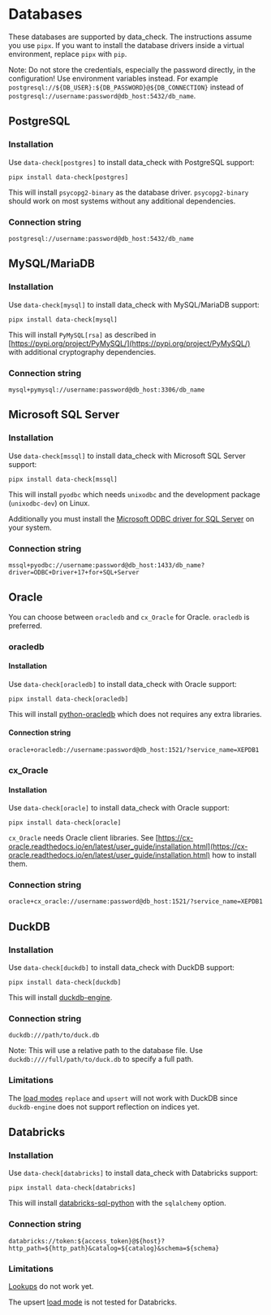 # Databases

These databases are supported by data_check. The instructions assume you use `pipx`. If you want to install the database drivers inside a virtual environment, replace `pipx` with `pip`.

Note: Do not store the credentials, especially the password directly, in the configuration! Use environment variables instead.
For example `postgresql://${DB_USER}:${DB_PASSWORD}@${DB_CONNECTION}` instead of `postgresql://username:password@db_host:5432/db_name`.

## PostgreSQL

### Installation

Use `data-check[postgres]` to install data_check with PostgreSQL support:

```
pipx install data-check[postgres]
```

This will install `psycopg2-binary` as the database driver. `psycopg2-binary` should work on most systems without any additional dependencies.

### Connection string

```
postgresql://username:password@db_host:5432/db_name
```


## MySQL/MariaDB

### Installation

Use `data-check[mysql]` to install data_check with MySQL/MariaDB support:

```
pipx install data-check[mysql]
```

This will install `PyMySQL[rsa]` as described in [https://pypi.org/project/PyMySQL/](https://pypi.org/project/PyMySQL/) with additional cryptography dependencies.

### Connection string

```
mysql+pymysql://username:password@db_host:3306/db_name
```


## Microsoft SQL Server

### Installation

Use `data-check[mssql]` to install data_check with Microsoft SQL Server support:

```
pipx install data-check[mssql]
```

This will install `pyodbc` which needs `unixodbc` and the development package (`unixodbc-dev`) on Linux.

Additionally you must install the [Microsoft ODBC driver for SQL Server](https://docs.microsoft.com/en-us/sql/connect/odbc/microsoft-odbc-driver-for-sql-server) on your system.

### Connection string

```
mssql+pyodbc://username:password@db_host:1433/db_name?driver=ODBC+Driver+17+for+SQL+Server
```


## Oracle

You can choose between `oracledb` and `cx_Oracle` for Oracle. `oracledb` is preferred.

### oracledb

#### Installation

Use `data-check[oracledb]` to install data_check with Oracle support:

```
pipx install data-check[oracledb]
```

This will install [python-oracledb](https://oracle.github.io/python-oracledb/) which does not requires any extra libraries.

#### Connection string

```
oracle+oracledb://username:password@db_host:1521/?service_name=XEPDB1
```


### cx_Oracle

#### Installation

Use `data-check[oracle]` to install data_check with Oracle support:

```
pipx install data-check[oracle]
```

`cx_Oracle` needs Oracle client libraries. See [https://cx-oracle.readthedocs.io/en/latest/user_guide/installation.html](https://cx-oracle.readthedocs.io/en/latest/user_guide/installation.html) how to install them.

### Connection string

```
oracle+cx_oracle://username:password@db_host:1521/?service_name=XEPDB1
```


## DuckDB

### Installation

Use `data-check[duckdb]` to install data_check with DuckDB support:

```
pipx install data-check[duckdb]
```

This will install [duckdb-engine](https://github.com/Mause/duckdb_engine).

### Connection string

```
duckdb:///path/to/duck.db
```

Note: This will use a relative path to the database file. Use `duckdb:////full/path/to/duck.db` to specify a full path.

### Limitations

The [load modes](loading_data.md#load-modes) `replace` and `upsert` will not work with DuckDB since `duckdb-engine` does not support reflection on indices yet.


## Databricks

### Installation

Use `data-check[databricks]` to install data_check with Databricks support:

```
pipx install data-check[databricks]
```

This will install [databricks-sql-python](https://github.com/databricks/databricks-sql-python) with the `sqlalchemy` option.

### Connection string

```
databricks://token:${access_token}@${host}?http_path=${http_path}&catalog=${catalog}&schema=${schema}
```

### Limitations

[Lookups](csv_checks.md#lookups) do not work yet.

The upsert [load mode](loading_data.md#load-modes) is not tested for Databricks.
